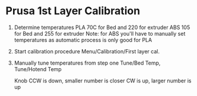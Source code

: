 
# Prusa 1st Layer Calibration
1. Determine temperatures
	PLA 70C for Bed and 220 for extruder
	ABS 105 for Bed and 255 for extruder
	Note: for ABS you'll have to manually set temperatures as automatic process is only good for PLA
2. Start calibration procedure
	Menu/Calibration/First layer cal.
3. Manually tune temperatures from step one
    Tune/Bed Temp, Tune/Hotend Temp

	Knob
	 CCW is down, smaller number is closer
	 CW is up, larger number is up


<!--stackedit_data:
eyJoaXN0b3J5IjpbNTA1MTcwMzUzLDEwMzMwNTM5NzEsLTE1OD
U3NDYyNTgsLTE1Njg2NDIyMDEsMTg1MzY5ODY4NCwxNzUwNzUw
MDgyLDI0MjY2MTI5NywyMDI2NTk2ODM2LDE5ODkxMjY5NDMsMT
E4NzE1OTI5Nl19
-->